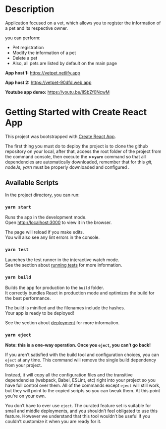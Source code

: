 # Description

Application focused on a vet, which allows you to register the information of a pet and its respective owner.

you can perform:

- Pet registration
- Modify the information of a pet
- Delete a pet
- Also, all pets are listed by default on the main page 

**App host 1:** https://vetpet.netlify.app

**App host 2:** https://vetpet-90dfd.web.app

**Youtube app demo:** https://youtu.be/IlSbZf0NcwM


# Getting Started with Create React App

This project was bootstrapped with [Create React App](https://github.com/facebook/create-react-app).

The first thing you must do to deploy the project is to clone the github repository on your local, after that, access the root folder of the project from the command console, then execute the **>>`yarn`** command so that all dependencies are automatically downloaded, remember that for this *git, nodeJs, yarn* must be properly downloaded and configured .

## Available Scripts

In the project directory, you can run:

### `yarn start`

Runs the app in the development mode.\
Open [http://localhost:3000](http://localhost:3000) to view it in the browser.

The page will reload if you make edits.\
You will also see any lint errors in the console.

### `yarn test`

Launches the test runner in the interactive watch mode.\
See the section about [running tests](https://facebook.github.io/create-react-app/docs/running-tests) for more information.

### `yarn build`

Builds the app for production to the `build` folder.\
It correctly bundles React in production mode and optimizes the build for the best performance.

The build is minified and the filenames include the hashes.\
Your app is ready to be deployed!

See the section about [deployment](https://facebook.github.io/create-react-app/docs/deployment) for more information.

### `yarn eject`

**Note: this is a one-way operation. Once you `eject`, you can’t go back!**

If you aren’t satisfied with the build tool and configuration choices, you can `eject` at any time. This command will remove the single build dependency from your project.

Instead, it will copy all the configuration files and the transitive dependencies (webpack, Babel, ESLint, etc) right into your project so you have full control over them. All of the commands except `eject` will still work, but they will point to the copied scripts so you can tweak them. At this point you’re on your own.

You don’t have to ever use `eject`. The curated feature set is suitable for small and middle deployments, and you shouldn’t feel obligated to use this feature. However we understand that this tool wouldn’t be useful if you couldn’t customize it when you are ready for it.